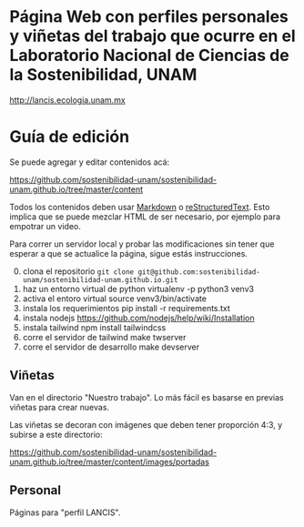# Página Web con perfiles personales y viñetas del trabajo que ocurre en el Laboratorio Nacional de Ciencias de la Sostenibilidad, UNAM

http://lancis.ecologia.unam.mx


# Guía de edición

Se puede agregar y editar contenidos acá:

<https://github.com/sostenibilidad-unam/sostenibilidad-unam.github.io/tree/master/content>

Todos los contenidos deben usar [Markdown](https://duckduckgo.com/?q=gu%C3%ADa+de+markdown&ia=web) o [reStructuredText](https://guia-de-restructuredtext.readthedocs.io/es/latest/ch_primeros_pasos.html). Esto implica que se puede mezclar HTML de ser necesario, por ejemplo para empotrar un video.

Para correr un servidor local y probar las modificaciones sin tener que esperar a que se actualice la página, sigue estás instrucciones.

0. clona el repositorio
    ```git clone git@github.com:sostenibilidad-unam/sostenibilidad-unam.github.io.git```
1. haz un entorno virtual de python
    virtualenv -p python3 venv3
2. activa el entoro virtual
    source venv3/bin/activate
3. instala los requerimientos 
    pip install -r requirements.txt
4. instala nodejs
    https://github.com/nodejs/help/wiki/Installation
5. instala tailwind
    npm install tailwindcss
6. corre el servidor de tailwind
    make twserver
7. corre el servidor de desarrollo
    make devserver


## Viñetas

Van en el directorio "Nuestro trabajo". Lo más fácil es basarse en previas viñetas para crear nuevas.

Las viñetas se decoran con imágenes que deben tener proporción 4:3, y subirse a este directorio:

<https://github.com/sostenibilidad-unam/sostenibilidad-unam.github.io/tree/master/content/images/portadas>

## Personal

Páginas para "perfil LANCIS".

